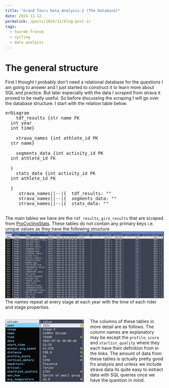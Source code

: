 ```yaml
---
title: "Grand Tours Data Analysis-2 (The Database)"
date: 2024-11-12
permalink: /posts/2024/11/blog-post-2/
tags:
  - tourde-france
  - cycling
  - data analysis
---
```

# The general structure
First I thought I probably don't need a relational database for the questions I
am going to answer and I just started to construct it to learn more about SQL
and practice. But later especially with the data I scraped from strava it
proved to be really useful. So before discussing the scraping I will go over
the database structure. I start with the relation table below.
<pre class='mermaid'>
erDiagram
    tdf_results {str name FK
  int year
  int time}

    strava_names {int athlete_id PK
  str name}

    segments_data {int activity_id PK
  int athlete_id FK

  }
    stats_data {int activity_id PK
  int athlete_id FK

  }
     strava_names||--|{  tdf_results: ""
     strava_names||--|{  segments_data: ""
     strava_names||--|{  stats_data: ""
  </pre>
The main tables we have are the `tdf_results`, `giro_results` that are scraped from [ProCyclingStats](https://www.procyclingstats.com). These tables do not contain any primary keys i.e. unique values as they have the following structure
![](/images/post_images/ss_2_1.png)
The names repeat at every stage at each year with the time of each rider and stage properties.
<div style="display: flex; align-items: center;"> <img
	src="/images/post_images/ss_2_2.png" alt="Description" style="width:
	250px; margin-right: 20px;"> <p>

The columns of these tables in more detail are as follows. The column names
are explanatory may be except the <code>profile_score</code> and <code>starlist_quality</code> where
they each have their definition from in the links. The amount of data from these tables is qctually pretty good fro analysis and unless we include strava data its quite easy to extract data with SQL queries once we have the question in mind.</p> </div>



<script type="module"> import mermaid from
'https://cdn.jsdelivr.net/npm/mermaid@10/dist/mermaid.esm.min.mjs';
mermaid.initialize({ startOnLoad: true, theme: 'dark' }); </script>
